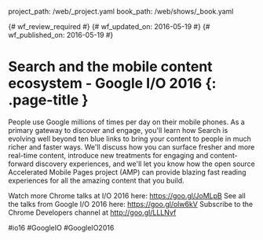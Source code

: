 project_path: /web/_project.yaml
book_path: /web/shows/_book.yaml

{# wf_review_required #}
{# wf_updated_on: 2016-05-19 #}
{# wf_published_on: 2016-05-19 #}

# Search and the mobile content ecosystem - Google I/O 2016 {: .page-title }

People use Google millions of times per day on their mobile phones. As a primary gateway to discover and engage, you'll learn how Search is evolving well beyond ten blue links to bring your content to people in much richer and faster ways. We'll discuss how you can surface fresher and more real-time content, introduce new treatments for engaging and content-forward discovery experiences, and we'll let you know how the open source Accelerated Mobile Pages project (AMP) can provide blazing fast reading experiences for all the amazing content that you build.

Watch more Chrome talks at I/O 2016 here: https://goo.gl/JoMLpB 
See all the talks from Google I/O 2016 here: https://goo.gl/olw6kV
Subscribe to the Chrome Developers channel at http://goo.gl/LLLNvf 

#io16 #GoogleIO #GoogleIO2016
